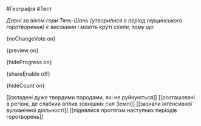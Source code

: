 #Географія #Тест

*Давні за віком гори Тянь-Шань (утворилися в період герцинського горотворення) є високими і мають круті схили, тому що*

{noChangeVote on}

{preview on}

{hideProgress on}

{shareEnable off}

{hideCount on}

[[складені дуже твердими породами, які не руйнуються]]
[[розташовані в регіоні, де слабкий вплив зовнішніх сил Землі]]
[[зазнали інтенсивної вулканічної діяльності]]
[[піднялися протягом наступних періодів горотворень]]
